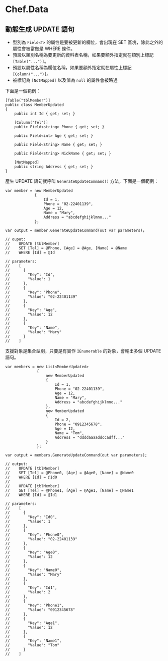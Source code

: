 ﻿# Chef.Data

## 動態生成 UPDATE 語句

- 型別為 `Field<T>` 的屬性是要被更新的欄位，會出現在 SET 區塊，除此之外的屬性會被當做是 WHERE 條件。
- 預設以類別名稱為要更新的資料表名稱，如果要額外指定就在類別上標記 `[Table("...")]`。
- 預設以屬性名稱為欄位名稱，如果要額外指定就在屬性上標記 `[Column("...")]`。
- 被標記為 `[NotMapped]` 以及值為 `null` 的屬性會被略過

下面是一個範例：

    [Table("tblMember")]
    public class MemberUpdated
    {
        public int Id { get; set; }

        [Column("Tel")]
        public Field<string> Phone { get; set; }

        public Field<int> Age { get; set; }

        public Field<string> Name { get; set; }

        public Field<string> NickName { get; set; }

        [NotMapped]
        public string Address { get; set; }
    }

產生 UPDATE 語句就呼叫 `GenerateUpdateCommand()` 方法，下面是一個範例：

    var member = new MemberUpdated
                 {
                     Id = 1,
                     Phone = "02-22401139",
                     Age = 12,
                     Name = "Mary",
                     Address = "abcdefghijklmno..."
                 };

    var output = member.GenerateUpdateCommand(out var parameters);

    // ouput:
    //    UPDATE [tblMember]
    //    SET [Tel] = @Phone, [Age] = @Age, [Name] = @Name
    //    WHERE [Id] = @Id

    // parameters:
    //    [
    //      {
    //        "Key": "Id",
    //        "Value": 1
    //      },
    //      {
    //        "Key": "Phone",
    //        "Value": "02-22401139"
    //      },
    //      {
    //        "Key": "Age",
    //        "Value": 12
    //      },
    //      {
    //        "Key": "Name",
    //        "Value": "Mary"
    //      }
    //    ]

支援對象是集合型別，只要是有實作 `IEnumerable` 的對象，會輸出多個 UPDATE 語句。

    var members = new List<MemberUpdated>
                  {
                      new MemberUpdated
                      {
                          Id = 1,
                          Phone = "02-22401139",
                          Age = 12,
                          Name = "Mary",
                          Address = "abcdefghijklmno..."
                      },
                      new MemberUpdated
                      {
                          Id = 2,
                          Phone = "0912345678",
                          Age = 12,
                          Name = "Tom",
                          Address = "ddddaaaaddccadff..."
                      }
                  };

    var output = members.GenerateUpdateCommand(out var parameters);

    // output:
    //    UPDATE [tblMember]
    //    SET [Tel] = @Phone0, [Age] = @Age0, [Name] = @Name0
    //    WHERE [Id] = @Id0
    //    
    //    UPDATE [tblMember]
    //    SET [Tel] = @Phone1, [Age] = @Age1, [Name] = @Name1
    //    WHERE [Id] = @Id1

    // parameters:
    //    [
    //      {
    //        "Key": "Id0",
    //        "Value": 1
    //      },
    //      {
    //        "Key": "Phone0",
    //        "Value": "02-22401139"
    //      },
    //      {
    //        "Key": "Age0",
    //        "Value": 12
    //      },
    //      {
    //        "Key": "Name0",
    //        "Value": "Mary"
    //      },
    //      {
    //        "Key": "Id1",
    //        "Value": 2
    //      },
    //      {
    //        "Key": "Phone1",
    //        "Value": "0912345678"
    //      },
    //      {
    //        "Key": "Age1",
    //        "Value": 12
    //      },
    //      {
    //        "Key": "Name1",
    //        "Value": "Tom"
    //      }
    //    ]
